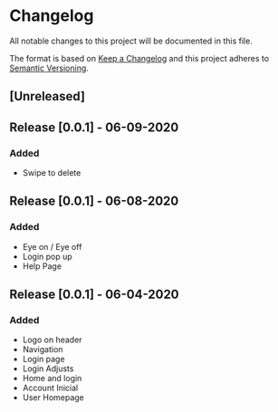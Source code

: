 # Changelog

All notable changes to this project will be documented in this file.

The format is based on [Keep a Changelog](http://keepachangelog.com/en/1.0.0/)
and this project adheres to [Semantic Versioning](http://semver.org/spec/v2.0.0.html).

## [Unreleased]

## Release [0.0.1] - 06-09-2020

### Added

-   Swipe to delete

## Release [0.0.1] - 06-08-2020

### Added

-   Eye on / Eye off
-   Login pop up
-   Help Page

## Release [0.0.1] - 06-04-2020

### Added

-   Logo on header
-   Navigation
-   Login page
-   Login Adjusts
-   Home and login
-   Account Inicial
-   User Homepage
